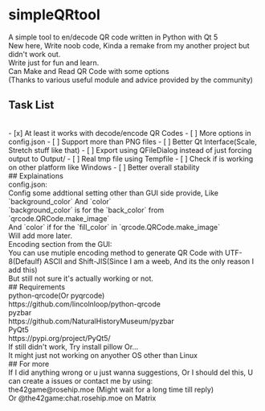 # simpleQRtool
A simple tool to en/decode QR code written in Python with Qt 5
<br>
New here, Write noob code, Kinda a remake from my another project but didn't work out.
<br>
Write just for fun and learn.
<br>
Can Make and Read QR Code with some options
<br>
(Thanks to various useful module and advice provided by the community)
<br>
## Task List
<br>
- [x] At least it works with decode/encode QR Codes
- [ ] More options in config.json
- [ ] Support more than PNG files
- [ ] Better Qt Interface(Scale, Stretch stuff like that)
- [ ] Export using QFileDialog instead of just forcing output to Output/
- [ ] Real tmp file using Tempfile
- [ ] Check if is working on other platform like Windows
- [ ] Better overall stability
<br>
## Explainations
<br>
    config.json:
        <br>
        Config some addtional setting other than GUI side provide, Like `background_color` And `color`
        <br>
        `background_color` is for the `back_color` from `qrcode.QRCode.make_image`
        <br>
        And `color` if for the `fill_color` in `qrcode.QRCode.make_image`
        <br>
        Will add more later.
    <br>
    Encoding section from the GUI:
        <br>
        You can use mutiple encoding method to generate QR Code with UTF-8(Defaulf) ASCII and Shift-JIS(Since I am a weeb, And its the only reason I add this)
        <br>
        But still not sure it's actually working or not.
<br>
## Requirements
<br>
    python-qrcode(Or pyqrcode)
    <br>
    https://github.com/lincolnloop/python-qrcode
    <br>
    pyzbar
    <br>
    https://github.com/NaturalHistoryMuseum/pyzbar
    <br>
    PyQt5
    <br>
    https://pypi.org/project/PyQt5/
    <br>
    If still didn't work, Try install pillow Or...
    <br>
    It might just not working on anyother OS other than Linux
<br>
## For more
    <br>
    If I did anything wrong or u just wanna suggestions, Or I should del this, U can create a issues or contact me by using:
        <br>
        the42game@rosehip.moe (Might wait for a long time till reply)
        <br>
        Or @the42game:chat.rosehip.moe on Matrix